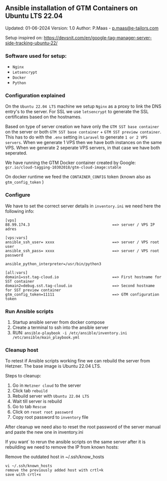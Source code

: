 ## Ansible installation of GTM Containers on Ubuntu LTS 22.04

Updated: 01-06-2024
Version: 1.0 
Author: P.Maas - p.maas@e-tailors.com





Setup inspired on: https://devsnit.com/en/google-tag-manager-server-side-tracking-ubuntu-22/

### Software used for setup:

* `Nginx`
* `Letsencrypt`
* `Docker`
* `Python`


### Configuration explained
On the `Ubuntu 22.04 LTS` machine we setup `Nginx` as a proxy to link the DNS entry's to the server. For SSL
we use `letsencrypt` to generate the SSL certificates based on the hostnames.

Based on type of server creation we have only the `GTM SST base container` on the server 
or both  `GTM SST base container` +  `GTM SST preview container`. This has to do with the `.env`
setting in `Laravel` to generate `1 or 2 VPS servers`. When we generate 1 VPS then we have both instances
on the same VPS. When we generate 2 seperate VPS servers, in that case we have both seperated.

We have running the GTM Docker container created by Google:
```gcr.io/cloud-tagging-10302018/gtm-cloud-image:stable```

On docker runtime we feed the `CONTAINER_CONFIG` token (known also as `gtm_config_token` )

### Configure
We have to set the correct server details in `inventory.ini` we need here the following
info:
```
[vps]
88.99.174.3                                     ==> server / VPS IP adres

[vps:vars]
ansible_ssh_user= xxxx                          ==> server / VPS root user
ansible_ssh_pass= xxxx                          ==> server / VPS root password

ansible_python_interpreter=/usr/bin/python3

[all:vars]
domain1=sst.tag-cloud.io                        ==> First hostname for SST container
domain2=debug.sst.tag-cloud.io                  ==> Second hostname for SST preview container
gtm_config_token=11111                          ==> GTM configuration token
```

### Run Ansible scripts
1. Startup ansible server from docker compose
2. Create a terminal to ssh into the ansible server 
3. RUN: `ansible-playbook -i /etc/ansible/inventory.ini  /etc/ansible/main_playbook.yml `



### Cleanup host
To retest if Ansible scripts working fine we can rebuild the server from Hetzner. The
base image is Ubuntu 22.04 LTS. 



Steps to cleanup: 
1. Go in `Hetzner cloud` to the server 
2. Click tab `rebuild`
3. Rebuild server with `Ubuntu 22.04 LTS`
4. Wait till server is rebuild
5. Go to tab `Rescue`
6. Click on `reset root password`
7. Copy root password to `inventory` file


After cleanup we need also to reset the root password
of the server manual and paste the new one in inventory.ini

If you want` to rerun the ansible scripts on the same server after it is rebuilding
we need to remove the IP from known hosts:

Remove the outdated host in ~/.ssh/know_hosts

```
vi ~/.ssh/known_hosts
remove the previously added host with crtl+k
save with crtl+x
```
